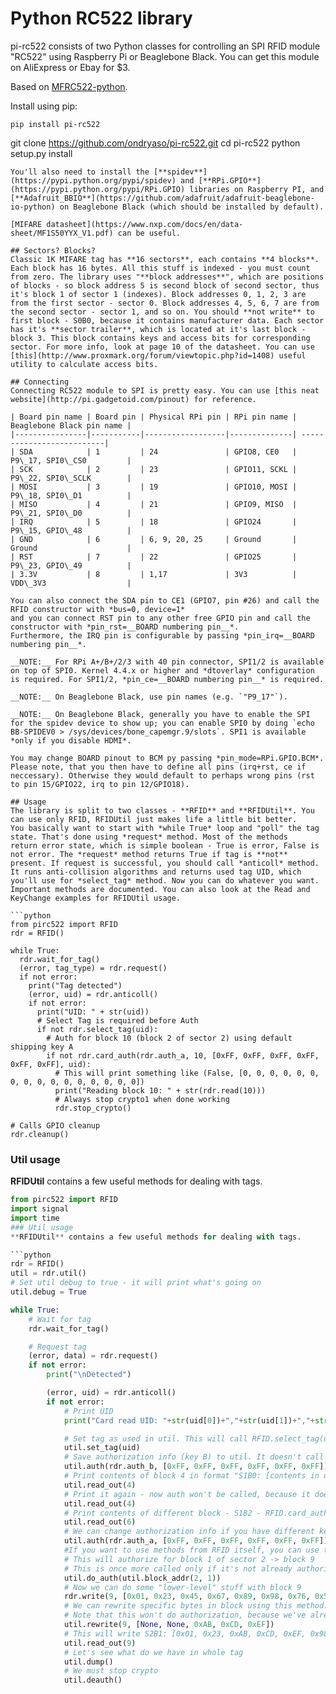 # Python RC522 library
pi-rc522 consists of two Python classes for controlling an SPI RFID module "RC522" using Raspberry Pi or Beaglebone Black. You can get this module on AliExpress or Ebay for $3.

Based on [MFRC522-python](https://github.com/mxgxw/MFRC522-python/blob/master/README.md).

Install using pip:
```
pip install pi-rc522
```

git clone https://github.com/ondryaso/pi-rc522.git
cd pi-rc522
python setup.py install
```
You'll also need to install the [**spidev**](https://pypi.python.org/pypi/spidev) and [**RPi.GPIO**](https://pypi.python.org/pypi/RPi.GPIO) libraries on Raspberry PI, and [**Adafruit_BBIO**](https://github.com/adafruit/adafruit-beaglebone-io-python) on Beaglebone Black (which should be installed by default).

[MIFARE datasheet](https://www.nxp.com/docs/en/data-sheet/MF1S50YYX_V1.pdf) can be useful.

## Sectors? Blocks?
Classic 1K MIFARE tag has **16 sectors**, each contains **4 blocks**. Each block has 16 bytes. All this stuff is indexed - you must count from zero. The library uses "**block addresses**", which are positions of blocks - so block address 5 is second block of second sector, thus it's block 1 of sector 1 (indexes). Block addresses 0, 1, 2, 3 are from the first sector - sector 0. Block addresses 4, 5, 6, 7 are from the second sector - sector 1, and so on. You should **not write** to first block - S0B0, because it contains manufacturer data. Each sector has it's **sector trailer**, which is located at it's last block - block 3. This block contains keys and access bits for corresponding sector. For more info, look at page 10 of the datasheet. You can use [this](http://www.proxmark.org/forum/viewtopic.php?id=1408) useful utility to calculate access bits.

## Connecting
Connecting RC522 module to SPI is pretty easy. You can use [this neat website](http://pi.gadgetoid.com/pinout) for reference.

| Board pin name | Board pin | Physical RPi pin | RPi pin name | Beaglebone Black pin name |
|----------------|-----------|------------------|--------------| --------------------------|
| SDA            | 1         | 24               | GPIO8, CE0   | P9\_17, SPI0\_CS0         |
| SCK            | 2         | 23               | GPIO11, SCKL | P9\_22, SPI0\_SCLK        |
| MOSI           | 3         | 19               | GPIO10, MOSI | P9\_18, SPI0\_D1          |
| MISO           | 4         | 21               | GPIO9, MISO  | P9\_21, SPI0\_D0          |
| IRQ            | 5         | 18               | GPIO24       | P9\_15, GPIO\_48          |
| GND            | 6         | 6, 9, 20, 25     | Ground       | Ground                    |
| RST            | 7         | 22               | GPIO25       | P9\_23, GPIO\_49          |
| 3.3V           | 8         | 1,17             | 3V3          | VDD\_3V3                  |

You can also connect the SDA pin to CE1 (GPIO7, pin #26) and call the RFID constructor with *bus=0, device=1*
and you can connect RST pin to any other free GPIO pin and call the constructor with *pin_rst=__BOARD numbering pin__*.
Furthermore, the IRQ pin is configurable by passing *pin_irq=__BOARD numbering pin__*.

__NOTE:__ For RPi A+/B+/2/3 with 40 pin connector, SPI1/2 is available on top of SPI0. Kernel 4.4.x or higher and *dtoverlay* configuration is required. For SPI1/2, *pin_ce=__BOARD numbering pin__* is required.

__NOTE:__ On Beaglebone Black, use pin names (e.g. `"P9_17"`).

__NOTE:__ On Beaglebone Black, generally you have to enable the SPI for the spidev device to show up; you can enable SPI0 by doing `echo BB-SPIDEV0 > /sys/devices/bone_capemgr.9/slots`. SPI1 is available *only if you disable HDMI*.

You may change BOARD pinout to BCM py passing *pin_mode=RPi.GPIO.BCM*. Please note, that you then have to define all pins (irq+rst, ce if neccessary). Otherwise they would default to perhaps wrong pins (rst to pin 15/GPIO22, irq to pin 12/GPIO18).

## Usage
The library is split to two classes - **RFID** and **RFIDUtil**. You can use only RFID, RFIDUtil just makes life a little bit better.
You basically want to start with *while True* loop and "poll" the tag state. That's done using *request* method. Most of the methods
return error state, which is simple boolean - True is error, False is not error. The *request* method returns True if tag is **not**
present. If request is successful, you should call *anticoll* method. It runs anti-collision algorithms and returns used tag UID, which
you'll use for *select_tag* method. Now you can do whatever you want. Important methods are documented. You can also look at the Read and KeyChange examples for RFIDUtil usage.

```python
from pirc522 import RFID
rdr = RFID()

while True:
  rdr.wait_for_tag()
  (error, tag_type) = rdr.request()
  if not error:
    print("Tag detected")
    (error, uid) = rdr.anticoll()
    if not error:
      print("UID: " + str(uid))
      # Select Tag is required before Auth
      if not rdr.select_tag(uid):
        # Auth for block 10 (block 2 of sector 2) using default shipping key A
        if not rdr.card_auth(rdr.auth_a, 10, [0xFF, 0xFF, 0xFF, 0xFF, 0xFF, 0xFF], uid):
          # This will print something like (False, [0, 0, 0, 0, 0, 0, 0, 0, 0, 0, 0, 0, 0, 0, 0, 0])
          print("Reading block 10: " + str(rdr.read(10)))
          # Always stop crypto1 when done working
          rdr.stop_crypto()

# Calls GPIO cleanup
rdr.cleanup()
```

### Util usage
**RFIDUtil** contains a few useful methods for dealing with tags.

```python
from pirc522 import RFID
import signal
import time
### Util usage
**RFIDUtil** contains a few useful methods for dealing with tags.

```python
rdr = RFID()
util = rdr.util()
# Set util debug to true - it will print what's going on
util.debug = True

while True:
    # Wait for tag
    rdr.wait_for_tag()

    # Request tag
    (error, data) = rdr.request()
    if not error:
        print("\nDetected")

        (error, uid) = rdr.anticoll()
        if not error:
            # Print UID
            print("Card read UID: "+str(uid[0])+","+str(uid[1])+","+str(uid[2])+","+str(uid[3]))

            # Set tag as used in util. This will call RFID.select_tag(uid)
            util.set_tag(uid)
            # Save authorization info (key B) to util. It doesn't call RFID.card_auth(), that's called when needed
            util.auth(rdr.auth_b, [0xFF, 0xFF, 0xFF, 0xFF, 0xFF, 0xFF])
            # Print contents of block 4 in format "S1B0: [contents in decimal]". RFID.card_auth() will be called now
            util.read_out(4)
            # Print it again - now auth won't be called, because it doesn't have to be
            util.read_out(4)
            # Print contents of different block - S1B2 - RFID.card_auth() will be called again
            util.read_out(6)
            # We can change authorization info if you have different key in other sector
            util.auth(rdr.auth_a, [0xFF, 0xFF, 0xFF, 0xFF, 0xFF, 0xFF])
            #If you want to use methods from RFID itself, you can use this for authorization
            # This will authorize for block 1 of sector 2 -> block 9
            # This is once more called only if it's not already authorized for this block
            util.do_auth(util.block_addr(2, 1))
            # Now we can do some "lower-level" stuff with block 9
            rdr.write(9, [0x01, 0x23, 0x45, 0x67, 0x89, 0x98, 0x76, 0x54, 0x32, 0x10, 0x69, 0x27, 0x46, 0x66, 0x66, 0x64])
            # We can rewrite specific bytes in block using this method. None means "don't change this byte"
            # Note that this won't do authorization, because we've already called do_auth for block 9
            util.rewrite(9, [None, None, 0xAB, 0xCD, 0xEF])
            # This will write S2B1: [0x01, 0x23, 0xAB, 0xCD, 0xEF, 0x98, 0x76......] because we've rewritten third, fourth and fifth byte
            util.read_out(9)
            # Let's see what do we have in whole tag
            util.dump()
            # We must stop crypto
            util.deauth()
```
